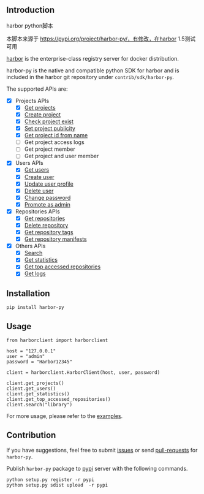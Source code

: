 ## Introduction

harbor python脚本

本脚本来源于 https://pypi.org/project/harbor-py/，有修改，在harbor 1.5测试可用

[harbor](https://github.com/vmware/harbor) is the enterprise-class registry server for docker distribution.

harbor-py is the native and compatible python SDK for harbor and is included in the harbor git repository under `contrib/sdk/harbor-py`.

The supported APIs are:

- [x] Projects APIs
  - [x] [Get projects](./examples/get_projects.py)
  - [x] [Create project](./examples/create_project.py)
  - [x] [Check project exist](./examples/check_project_exist.py)
  - [x] [Set project publicity](./examples/set_project_publicity.py)
  - [x] [Get project id from name](./examples/get_project_id_from_name.py)
  - [ ] Get project access logs
  - [ ] Get project member
  - [ ] Get project and user member
- [x] Users APIs
  - [x] [Get users](./examples/get_users.py)
  - [x] [Create user](./examples/create_user.py)
  - [x] [Update user profile](./examples/update_user_profile.py)
  - [x] [Delete user](./examples/delete_user.py)
  - [x] [Change password](./examples/change_password.py)
  - [x] [Promote as admin](./examples/promote_as_admin.py)
- [x] Repositories APIs
  - [x] [Get repositories](./examples/get_repositories.py)
  - [x] [Delete repository](./examples/delete_repository.py)
  - [x] [Get repository tags](./examples/get_repository_tags.py)
  - [x] [Get repository manifests](./examples/get_repository_manifests.py)
- [x] Others APIs
  - [x] [Search](./examples/search.py)
  - [x] [Get statistics](./examples/get_statistics.py)
  - [x] [Get top accessed repositories](./examples/get_top_accessed_repositories.py)
  - [x] [Get logs](./examples/get_logs.py)

## Installation

```
pip install harbor-py
```

## Usage

```
from harborclient import harborclient

host = "127.0.0.1"
user = "admin"
password = "Harbor12345"

client = harborclient.HarborClient(host, user, password)

client.get_projects()
client.get_users()
client.get_statistics()
client.get_top_accessed_repositories()
client.search("library")
```

For more usage, please refer to the [examples](./examples/).

## Contribution

If you have suggestions, feel free to submit [issues](https://github.com/vmware/harbor/issues) or send [pull-requests](https://github.com/vmware/harbor/pulls) for `harbor-py`.

Publish `harbor-py` package to [pypi](https://pypi.python.org/pypi/harbor-py/) server with the following commands.

```
python setup.py register -r pypi
python setup.py sdist upload  -r pypi
```
